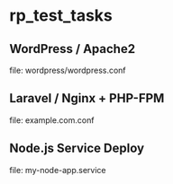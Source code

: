 # rp_test_tasks
## WordPress / Apache2
file: wordpress/wordpress.conf

## Laravel / Nginx + PHP-FPM
file: example.com.conf

## Node.js Service Deploy
file: my-node-app.service
